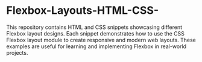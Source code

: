 # Flexbox-Layouts-HTML-CSS-
This repository contains HTML and CSS snippets showcasing different Flexbox layout designs. Each snippet demonstrates how to use the CSS Flexbox layout module to create responsive and modern web layouts. These examples are useful for learning and implementing Flexbox in real-world projects.

